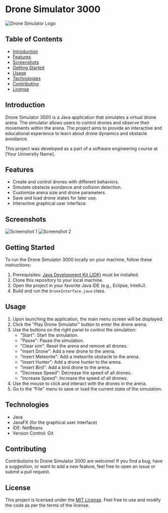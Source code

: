 # Drone Simulator 3000

![Drone Simulator Logo](path/to/your/logo.png)

## Table of Contents

- [Introduction](#introduction)
- [Features](#features)
- [Screenshots](#screenshots)
- [Getting Started](#getting-started)
- [Usage](#usage)
- [Technologies](#technologies)
- [Contributing](#contributing)
- [License](#license)

## Introduction

Drone Simulator 3000 is a Java application that simulates a virtual drone arena. The simulator allows users to control drones and observe their movements within the arena. The project aims to provide an interactive and educational experience to learn about drone dynamics and obstacle avoidance.

This project was developed as a part of a software engineering course at [Your University Name].

## Features

- Create and control drones with different behaviors.
- Simulate obstacle avoidance and collision detection.
- Customize arena size and drone parameters.
- Save and load drone states for later use.
- Interactive graphical user interface.

## Screenshots

![Screenshot 1](path/to/screenshot1.png)
![Screenshot 2](path/to/screenshot2.png)

## Getting Started

To run the Drone Simulator 3000 locally on your machine, follow these instructions:

1. Prerequisites: [Java Development Kit (JDK)](https://www.oracle.com/java/technologies/javase-downloads.html) must be installed.
2. Clone this repository to your local machine.
3. Open the project in your favorite Java IDE (e.g., Eclipse, IntelliJ).
4. Build and run the `DroneInterface.java` class.

## Usage

1. Upon launching the application, the main menu screen will be displayed.
2. Click the "Play Drone Simulator" button to enter the drone arena.
3. Use the buttons on the right panel to control the simulation:
   - "Start": Start the simulation.
   - "Pause": Pause the simulation.
   - "Clear sim": Reset the arena and remove all drones.
   - "Insert Drone": Add a new drone to the arena.
   - "Insert Meteorite": Add a meteorite obstacle to the arena.
   - "Insert Hunter": Add a drone hunter to the arena.
   - "Insert Bird": Add a bird drone to the arena.
   - "Decrease Speed": Decrease the speed of all drones.
   - "Increase Speed": Increase the speed of all drones.
4. Use the mouse to click and interact with the drones in the arena.
5. Go to the "File" menu to save or load the current state of the simulation.

## Technologies

- Java
- JavaFX (for the graphical user interface)
- IDE: NetBeans
- Version Control: Git

## Contributing

Contributions to Drone Simulator 3000 are welcome! If you find a bug, have a suggestion, or want to add a new feature, feel free to open an issue or submit a pull request.

## License

This project is licensed under the [MIT License](LICENSE). Feel free to use and modify the code as per the terms of the license.
